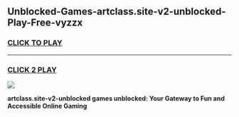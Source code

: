 
## Unblocked-Games-artclass.site-v2-unblocked-Play-Free-vyzzx
<h3>
<a href="https://premium76.site?title=artclass.site-v2-unblocked&ref=23A">CLICK TO PLAY</a></h3>
<hr>

<h3>
<a href="https://premium76.site?title=artclass.site-v2-unblocked&ref=23A">CLICK 2 PLAY</a>
  
</h3>

<a href="https://premium76.site?title=artclass.site-v2-unblocked&ref=23A"><img src="https://clearcache.store/games.png"></a>


**artclass.site-v2-unblocked games unblocked: Your Gateway to Fun and Accessible Online Gaming**
